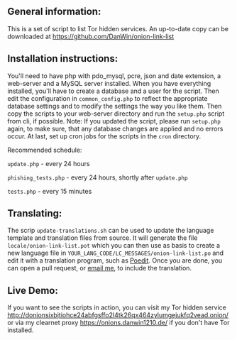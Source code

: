 General information:
--------------------

This is a set of script to list Tor hidden services. An up-to-date copy can be downloaded at https://github.com/DanWin/onion-link-list

Installation instructions:
--------------------------

You'll need to have php with pdo_mysql, pcre, json and date extension, a web-server and a MySQL server installed.
When you have everything installed, you'll have to create a database and a user for the script.
Then edit the configuration in `common_config.php` to reflect the appropriate database settings and to modify the settings the way you like them.
Then copy the scripts to your web-server directory and run the `setup.php` script from cli, if possible.
Note: If you updated the script, please run `setup.php` again, to make sure, that any database changes are applied and no errors occur.
At last, set up cron jobs for the scripts in the `cron` directory.

Recommended schedule:

`update.php` - every 24 hours

`phishing_tests.php` - every 24 hours, shortly after `update.php`

`tests.php` - every 15 minutes

Translating:
------------

The scrip `update-translations.sh` can be used to update the language template and translation files from source.
It will generate the file `locale/onion-link-list.pot` which you can then use as basis to create a new language file in `YOUR_LANG_CODE/LC_MESSAGES/onion-link-list.po` and edit it with a translation program, such as [Poedit](https://poedit.net/).
Once you are done, you can open a pull request, or [email me](mailto:daniel@danwin1210.de), to include the translation.

Live Demo:
----------

If you want to see the scripts in action, you can visit my Tor hidden service http://donionsixbjtiohce24abfgsffo2l4tk26qx464zylumgejukfq2vead.onion/ or via my clearnet proxy https://onions.danwin1210.de/ if you don't have Tor installed.
